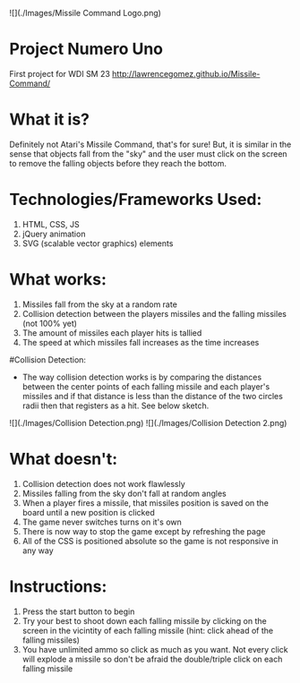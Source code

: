 ![](./Images/Missile Command Logo.png)

# Project Numero Uno
First project for WDI SM 23
http://lawrencegomez.github.io/Missile-Command/

# What it is?
Definitely not Atari's Missile Command, that's for sure! But, it is similar in the sense that objects fall from the "sky" and the user must click on the screen to remove the falling objects before they reach the bottom.

# Technologies/Frameworks Used:
1. HTML, CSS, JS
2. jQuery animation
3. SVG (scalable vector graphics) elements

# What works:
1. Missiles fall from the sky at a random rate
2. Collision detection between the players missiles and the falling missiles (not 100% yet)
3. The amount of missiles each player hits is tallied
4. The speed at which missiles fall increases as the time increases

#Collision Detection:
- The way collision detection works is by comparing the distances between the center points of each falling missile and each player's missiles and if that distance is less than the distance of the two circles radii then that registers as a hit. See below sketch. 

![](./Images/Collision Detection.png) 
![](./Images/Collision Detection 2.png)

# What doesn't:
1. Collision detection does not work flawlessly
2. Missiles falling from the sky don't fall at random angles
3. When a player fires a missile, that missiles position is saved on the board until a new position is clicked
3. The game never switches turns on it's own
4. There is now way to stop the game except by refreshing the page
5. All of the CSS is positioned absolute so the game is not responsive in any way

# Instructions:
1. Press the start button to begin
2. Try your best to shoot down each falling missile by clicking on the screen in the vicintity of each falling missile (hint: click ahead of the falling missiles)
3. You have unlimited ammo so click as much as you want. Not every click will explode a missile so don't be afraid the double/triple click on each falling missile
